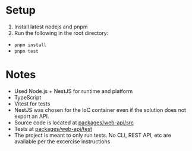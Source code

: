 # Setup

1. Install latest nodejs and pnpm
2. Run the following in the root directory:

- `pnpm install`
- `pnpm test`

# Notes

- Used Node.js + NestJS for runtime and platform
- TypeScript
- Vitest for tests
- NestJS was chosen for the IoC container even if the solution does not export an API.
- Source code is located at [packages/web-api/src](packages/web-api/src/)
- Tests at [packages/web-api/test](packages/web-api/test/)
- The project is meant to only run tests. No CLI, REST API, etc are available per the excercise instructions
